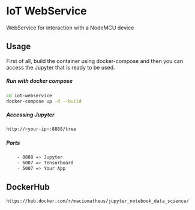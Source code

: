 # IoT WebService
WebService for interaction with a NodeMCU device 


## Usage
First of all, build the container using docker-compose and then you can 
access the Jupyter that is ready to be used.

##### Run with docker compose
```sh
cd iot-webservice
docker-compose up -d --build
```

##### Accessing Jupyter
```sh
http://<your-ip>:8888/tree
```

##### Ports
```sh
    - 8888 => Jupyter
    - 6007 => Tensorboard
    - 5007 => Your App
```

## DockerHub
```sh
https://hub.docker.com/r/maciomatheus/jupyter_notebook_data_science/
```
